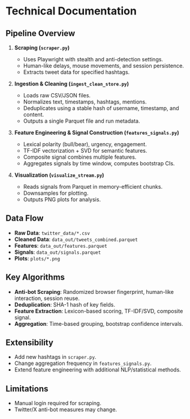 # Technical Documentation

## Pipeline Overview

1. **Scraping (`scraper.py`)**
   - Uses Playwright with stealth and anti-detection settings.
   - Human-like delays, mouse movements, and session persistence.
   - Extracts tweet data for specified hashtags.

2. **Ingestion & Cleaning (`ingest_clean_store.py`)**
   - Loads raw CSV/JSON files.
   - Normalizes text, timestamps, hashtags, mentions.
   - Deduplicates using a stable hash of username, timestamp, and content.
   - Outputs a single Parquet file and run metadata.

3. **Feature Engineering & Signal Construction (`features_signals.py`)**
   - Lexical polarity (bull/bear), urgency, engagement.
   - TF-IDF vectorization + SVD for semantic features.
   - Composite signal combines multiple features.
   - Aggregates signals by time window, computes bootstrap CIs.

4. **Visualization (`visualize_stream.py`)**
   - Reads signals from Parquet in memory-efficient chunks.
   - Downsamples for plotting.
   - Outputs PNG plots for analysis.

## Data Flow

- **Raw Data**: `twitter_data/*.csv`
- **Cleaned Data**: `data_out/tweets_combined.parquet`
- **Features**: `data_out/features.parquet`
- **Signals**: `data_out/signals.parquet`
- **Plots**: `plots/*.png`

## Key Algorithms

- **Anti-bot Scraping**: Randomized browser fingerprint, human-like interaction, session reuse.
- **Deduplication**: SHA-1 hash of key fields.
- **Feature Extraction**: Lexicon-based scoring, TF-IDF/SVD, composite signal.
- **Aggregation**: Time-based grouping, bootstrap confidence intervals.

## Extensibility

- Add new hashtags in `scraper.py`.
- Change aggregation frequency in `features_signals.py`.
- Extend feature engineering with additional NLP/statistical methods.

## Limitations

- Manual login required for scraping.
- Twitter/X anti-bot measures may change.
